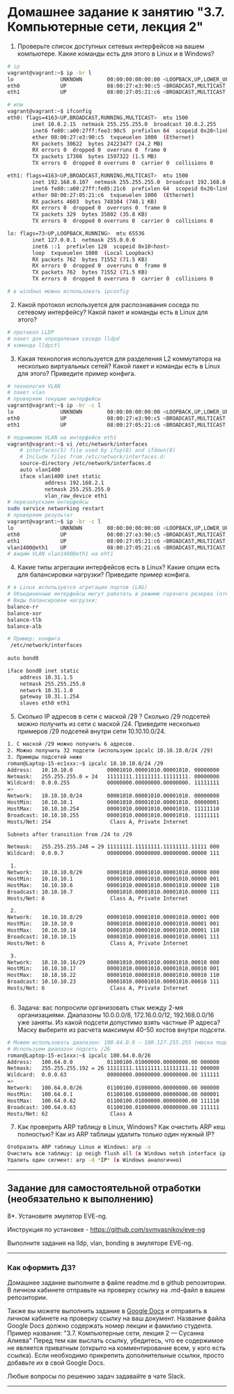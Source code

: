 # Домашнее задание к занятию "3.7. Компьютерные сети, лекция 2"

1. Проверьте список доступных сетевых интерфейсов на вашем компьютере. Какие команды есть для этого в Linux и в Windows?
```bash
# ip
vagrant@vagrant:~$ ip -br l
lo               UNKNOWN        00:00:00:00:00:00 <LOOPBACK,UP,LOWER_UP> 
eth0             UP             08:00:27:e3:90:c5 <BROADCAST,MULTICAST,UP,LOWER_UP> 
eth1             UP             08:00:27:05:21:c6 <BROADCAST,MULTICAST,UP,LOWER_UP> 

# или
vagrant@vagrant:~$ ifconfig
eth0: flags=4163<UP,BROADCAST,RUNNING,MULTICAST>  mtu 1500
        inet 10.0.2.15  netmask 255.255.255.0  broadcast 10.0.2.255
        inet6 fe80::a00:27ff:fee3:90c5  prefixlen 64  scopeid 0x20<link>
        ether 08:00:27:e3:90:c5  txqueuelen 1000  (Ethernet)
        RX packets 30622  bytes 24223477 (24.2 MB)
        RX errors 0  dropped 0  overruns 0  frame 0
        TX packets 17308  bytes 1597322 (1.5 MB)
        TX errors 0  dropped 0 overruns 0  carrier 0  collisions 0

eth1: flags=4163<UP,BROADCAST,RUNNING,MULTICAST>  mtu 1500
        inet 192.168.0.107  netmask 255.255.255.0  broadcast 192.168.0.255
        inet6 fe80::a00:27ff:fe05:21c6  prefixlen 64  scopeid 0x20<link>
        ether 08:00:27:05:21:c6  txqueuelen 1000  (Ethernet)
        RX packets 4603  bytes 748104 (748.1 KB)
        RX errors 0  dropped 0  overruns 0  frame 0
        TX packets 329  bytes 35802 (35.8 KB)
        TX errors 0  dropped 0 overruns 0  carrier 0  collisions 0

lo: flags=73<UP,LOOPBACK,RUNNING>  mtu 65536
        inet 127.0.0.1  netmask 255.0.0.0
        inet6 ::1  prefixlen 128  scopeid 0x10<host>
        loop  txqueuelen 1000  (Local Loopback)
        RX packets 762  bytes 71552 (71.5 KB)
        RX errors 0  dropped 0  overruns 0  frame 0
        TX packets 762  bytes 71552 (71.5 KB)
        TX errors 0  dropped 0 overruns 0  carrier 0  collisions 0

# в windows можно использовать ipconfig
```
2. Какой протокол используется для распознавания соседа по сетевому интерфейсу? Какой пакет и команды есть в Linux для этого?
```bash 
# протокол LLDP
# пакет для определения соседа lldpd
# команда lldpctl
```

3. Какая технология используется для разделения L2 коммутатора на несколько виртуальных сетей? Какой пакет и команды есть в Linux для этого? Приведите пример конфига.
```bash
# технология VLAN
# пакет vlan
# проверяем текущие интерфейсы
vagrant@vagrant:~$ ip -br -c l
lo               UNKNOWN        00:00:00:00:00:00 <LOOPBACK,UP,LOWER_UP> 
eth0             UP             08:00:27:e3:90:c5 <BROADCAST,MULTICAST,UP,LOWER_UP> 
eth1             UP             08:00:27:05:21:c6 <BROADCAST,MULTICAST,UP,LOWER_UP> 

# поднимаем VLAN на интерфейсе eth1
vagrant@vagrant:~$ vi /etc/network/interfaces
    # interfaces(5) file used by ifup(8) and ifdown(8)
    # Include files from /etc/network/interfaces.d:
    source-directory /etc/network/interfaces.d
    auto vlan1400
    iface vlan1400 inet static
            address 192.168.2.1
            netmask 255.255.255.0
            vlan_raw_device eth1
# перезапускаем интерфейсы
sudo service networking restart
# проверяем результат
vagrant@vagrant:~$ ip -br -c l
lo               UNKNOWN        00:00:00:00:00:00 <LOOPBACK,UP,LOWER_UP> 
eth0             UP             08:00:27:e3:90:c5 <BROADCAST,MULTICAST,UP,LOWER_UP> 
eth1             UP             08:00:27:05:21:c6 <BROADCAST,MULTICAST,UP,LOWER_UP> 
vlan1400@eth1    UP             08:00:27:05:21:c6 <BROADCAST,MULTICAST,UP,LOWER_UP> 
# видим VLAN vlan1400@eth1 на eht1
```

4. Какие типы агрегации интерфейсов есть в Linux? Какие опции есть для балансировки нагрузки? Приведите пример конфига.
```bash 
# в Linux используется агрегация портов (LAG)
# Объединенные интерфейсы могут работать в режиме горячего резерва (отказоустойчивости) или в режиме балансировки нагрузки.
# Виды балансировки нагрузки:
balance-rr    
balance-xor
balance-tlb
balance-alb

# Пример: конфига
 /etc/network/interfaces 
 
auto bond0

iface bond0 inet static
    address 10.31.1.5
    netmask 255.255.255.0
    network 10.31.1.0
    gateway 10.31.1.254
    slaves eth0 eth1

```

5. Сколько IP адресов в сети с маской /29 ? Сколько /29 подсетей можно получить из сети с маской /24. Приведите несколько примеров /29 подсетей внутри сети 10.10.10.0/24.
```bash
1. С маской /29 можно получить 6 адресов.
2. Можно получить 32 подсети (используем ipcalc 10.10.10.0/24 /29)
3. Примеры подсетей ниже
roman@Laptop-15-ec1xxx:~$ ipcalc 10.10.10.0/24 /29
Address:   10.10.10.0           00001010.00001010.00001010. 00000000
Netmask:   255.255.255.0 = 24   11111111.11111111.11111111. 00000000
Wildcard:  0.0.0.255            00000000.00000000.00000000. 11111111
=>
Network:   10.10.10.0/24        00001010.00001010.00001010. 00000000
HostMin:   10.10.10.1           00001010.00001010.00001010. 00000001
HostMax:   10.10.10.254         00001010.00001010.00001010. 11111110
Broadcast: 10.10.10.255         00001010.00001010.00001010. 11111111
Hosts/Net: 254                   Class A, Private Internet

Subnets after transition from /24 to /29

Netmask:   255.255.255.248 = 29 11111111.11111111.11111111.11111 000
Wildcard:  0.0.0.7              00000000.00000000.00000000.00000 111

 1.
Network:   10.10.10.0/29        00001010.00001010.00001010.00000 000
HostMin:   10.10.10.1           00001010.00001010.00001010.00000 001
HostMax:   10.10.10.6           00001010.00001010.00001010.00000 110
Broadcast: 10.10.10.7           00001010.00001010.00001010.00000 111
Hosts/Net: 6                     Class A, Private Internet

 2.
Network:   10.10.10.8/29        00001010.00001010.00001010.00001 000
HostMin:   10.10.10.9           00001010.00001010.00001010.00001 001
HostMax:   10.10.10.14          00001010.00001010.00001010.00001 110
Broadcast: 10.10.10.15          00001010.00001010.00001010.00001 111
Hosts/Net: 6                     Class A, Private Internet

 3.
Network:   10.10.10.16/29       00001010.00001010.00001010.00010 000
HostMin:   10.10.10.17          00001010.00001010.00001010.00010 001
HostMax:   10.10.10.22          00001010.00001010.00001010.00010 110
Broadcast: 10.10.10.23          00001010.00001010.00001010.00010 111
Hosts/Net: 6                     Class A, Private Internet



```

6. Задача: вас попросили организовать стык между 2-мя организациями. Диапазоны 10.0.0.0/8, 172.16.0.0/12, 192.168.0.0/16 уже заняты. Из какой подсети допустимо взять частные IP адреса? Маску выберите из расчета максимум 40-50 хостов внутри подсети.
```bash 
# Можем использовать диапазон: 100.64.0.0 — 100.127.255.255 (маска подсети: 255.192.0.0 или /10)
# Используем диапазон подсеть /26
roman@Laptop-15-ec1xxx:~$ ipcalc 100.64.0.0/26
Address:   100.64.0.0           01100100.01000000.00000000.00 000000
Netmask:   255.255.255.192 = 26 11111111.11111111.11111111.11 000000
Wildcard:  0.0.0.63             00000000.00000000.00000000.00 111111
=>
Network:   100.64.0.0/26        01100100.01000000.00000000.00 000000
HostMin:   100.64.0.1           01100100.01000000.00000000.00 000001
HostMax:   100.64.0.62          01100100.01000000.00000000.00 111110
Broadcast: 100.64.0.63          01100100.01000000.00000000.00 111111
Hosts/Net: 62                    Class A

```

7. Как проверить ARP таблицу в Linux, Windows? Как очистить ARP кеш полностью? Как из ARP таблицы удалить только один нужный IP?
```bash
Отобразить ARP таблицу Linux и Windows: arp -a
Очистить всю таблицу: ip neigh flush all (в Windows netsh interface ip delete arpcache)
Удалить один сегмент: arp -d *IP* (в Windows аналогично)
```


 ---
## Задание для самостоятельной отработки (необязательно к выполнению)

 8*. Установите эмулятор EVE-ng.
 
 Инструкция по установке - https://github.com/svmyasnikov/eve-ng

 Выполните задания на lldp, vlan, bonding в эмуляторе EVE-ng. 
 
 ---

### Как оформить ДЗ?

Домашнее задание выполните в файле readme.md в github репозитории. В личном кабинете отправьте на проверку ссылку на .md-файл в вашем репозитории.

Также вы можете выполнить задание в [Google Docs](https://docs.google.com/document/u/0/?tgif=d) и отправить в личном кабинете на проверку ссылку на ваш документ.
Название файла Google Docs должно содержать номер лекции и фамилию студента. Пример названия: "3.7. Компьютерные сети, лекция 2 — Сусанна Алиева"
Перед тем как выслать ссылку, убедитесь, что ее содержимое не является приватным (открыто на комментирование всем, у кого есть ссылка). 
Если необходимо прикрепить дополнительные ссылки, просто добавьте их в свой Google Docs.

Любые вопросы по решению задач задавайте в чате Slack.

---
